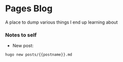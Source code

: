 # Pages Blog

A place to dump various things I end up learning about


### Notes to self

- New post:

`hugo new posts/{{postname}}.md`